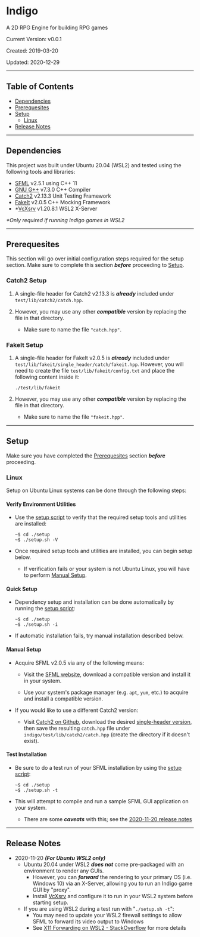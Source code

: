 # **Indigo**

A 2D RPG Engine for building RPG games

Current Version: v0.0.1

Created: 2019-03-20

Updated: 2020-12-29

---

## **Table of Contents**

- [Dependencies](#dependencies)
- [Prerequesites](#prerequesites)
- [Setup](#setup)
    - [Linux](#linux)
- [Release Notes](#release-notes)

---

## **Dependencies**

This project was built under Ubuntu 20.04 (WSL2) and tested using the following tools and libraries:

- [SFML](https://www.sfml-dev.org/index.php) v2.5.1 using C++ 11
- [GNU G++](https://gcc.gnu.org/) v7.3.0 C++ Compiler
- [Catch2](https://github.com/catchorg/Catch2) v2.13.3 Unit Testing Framework
- [FakeIt](https://github.com/eranpeer/FakeIt) v2.0.5 C++ Mocking Framework
- *[VcXsrv](https://github.com/ArcticaProject/vcxsrv) v1.20.8.1 WSL2 X-Server

_*Only required if running Indigo games in WSL2_

---

## **Prerequesites**

This section will go over initial configuration steps required for the setup section. Make sure to complete this section _**before**_ proceeding to [Setup](#setup).

### Catch2 Setup

1. A single-file header for Catch2 v2.13.3 is _**already**_ included under `test/lib/catch2/catch.hpp`.

1. However, you may use any other _**compatible**_ version by replacing the file in that directory.
    - Make sure to name the file `"catch.hpp"`.

### FakeIt Setup

1. A single-file header for FakeIt v2.0.5 is _**already**_ included under `test/lib/fakeit/single_header/catch/fakeit.hpp`. However, you will need to create the file `test/lib/fakeit/config.txt` and place the following content inside it:
    ```
    ./test/lib/fakeit
    ```

1. However, you may use any other _**compatible**_ version by replacing the file in that directory.
    - Make sure to name the file `"fakeit.hpp"`.

---

## **Setup**

Make sure you have completed the [Prerequesites](#prerequesites) section _**before**_ proceeding.

### Linux

Setup on Ubuntu Linux systems can be done through the following steps:

#### Verify Environment Utilities
    
- Use the [setup script](./setup/setup.sh) to verify that the required setup tools and utilities are installed:

    ```shell
    ~$ cd ./setup
    ~$ ./setup.sh -V
    ```

- Once required setup tools and utilities are installed, you can begin setup below.
    - If verification fails or your system is not Ubuntu Linux, you will have to perform [Manual Setup](#manual-setup).

#### Quick Setup

- Dependency setup and installation can be done automatically by running the [setup script](./setup/setup.sh):

    ```shell
    ~$ cd ./setup
    ~$ ./setup.sh -i
    ```

- If automatic installation fails, try manual installation described below.

#### Manual Setup

- Acquire SFML v2.0.5 via any of the following means:

    - Visit the [SFML website](https://www.sfml-dev.org/), download a compatible version and install it in your system.

    - Use your system's package manager (e.g. `apt`, `yum`, etc.) to acquire and install a compatible version.
- If you would like to use a different Catch2 version:

    - Visit [Catch2 on Github](https://github.com/catchorg/Catch2), download the desired [single-header version](https://raw.githubusercontent.com/catchorg/Catch2/v2.x/single_include/catch2/catch.hpp), then save the resulting `catch.hpp` file under `indigo/test/lib/catch2/catch.hpp` (create the directory if it doesn't exist).

#### Test Installation

- Be sure to do a test run of your SFML installation by using the [setup script](./setup/setup.sh):
    
    ```shell
    ~$ cd ./setup
    ~$ ./setup.sh -t
    ```

- This will attempt to compile and run a sample SFML GUI application on your system.
    - There are some _**caveats**_ with this; see the [2020-11-20 release notes](#release-notes)

---

## **Release Notes**

- 2020-11-20 _**(For Ubuntu WSL2 only)**_
    - Ubuntu 20.04 under WSL2 _**does not**_ come pre-packaged with an environment to render any GUIs.
        - However, you can _**forward**_ the rendering to your primary OS (i.e. Windows 10) via an X-Server, allowing you to run an Indigo game GUI by "proxy".
        - Install [VcXsrv](https://github.com/ArcticaProject/vcxsrv) and configure it to run in your WSL2 system before starting setup.
    - If you are using WSL2 during a test run with "`./setup.sh -t`":
        - You may need to update your WSL2 firewall settings to allow SFML to forward its video output to Windows
        - See [X11 Forwarding on WSL2 - StackOverflow](https://stackoverflow.com/questions/61110603/how-to-set-up-working-x11-forwarding-on-wsl2) for more details